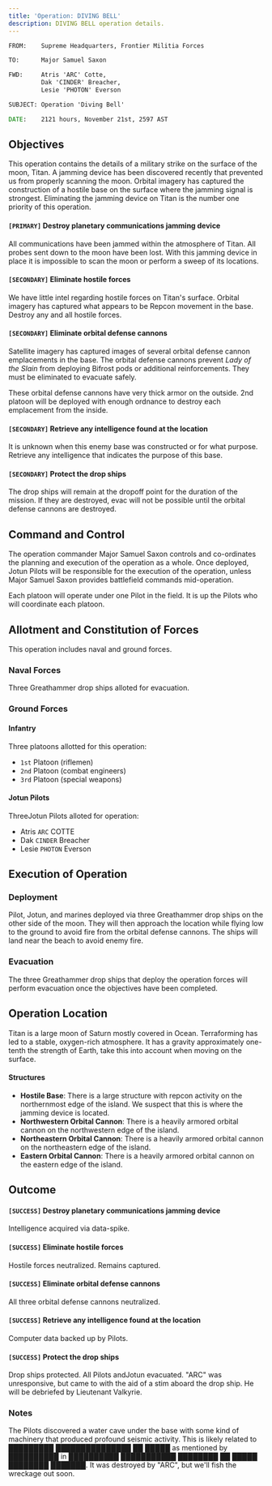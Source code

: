 ```yaml
---
title: 'Operation: DIVING BELL'
description: DIVING BELL operation details.
---
```


```bat
FROM:    Supreme Headquarters, Frontier Militia Forces

TO:      Major Samuel Saxon

FWD:     Atris 'ARC' Cotte,
         Dak 'CINDER' Breacher,
         Lesie 'PHOTON' Everson

SUBJECT: Operation 'Diving Bell'

DATE:    2121 hours, November 21st, 2597 AST
```

## Objectives

This operation contains the details of a military strike on the surface of the moon, Titan. A jamming device has been discovered recently that prevented us from properly scanning the moon. Orbital imagery has captured the construction of a hostile base on the surface where the jamming signal is strongest. Eliminating the jamming device on Titan is the number one priority of this operation.

#### `[PRIMARY]` Destroy planetary communications jamming device

All communications have been jammed within the atmosphere of Titan. All probes sent down to the moon have been lost. With this jamming device in place it is impossible to scan the moon or perform a sweep of its locations.

#### `[SECONDARY]` Eliminate hostile forces

We have little intel regarding hostile forces on Titan's surface. Orbital imagery has captured what appears to be Repcon movement in the base. Destroy any and all hostile forces.

#### `[SECONDARY]` Eliminate orbital defense cannons

Satellite imagery has captured images of several orbital defense cannon emplacements in the base. The orbital defense cannons prevent _Lady of the Slain_ from deploying Bifrost pods or additional reinforcements. They must be eliminated to evacuate safely.

These orbital defense cannons have very thick armor on the outside. 2nd platoon will be deployed with enough ordnance to destroy each emplacement from the inside.

#### `[SECONDARY]` Retrieve any intelligence found at the location

It is unknown when this enemy base was constructed or for what purpose. Retrieve any intelligence that indicates the purpose of this base.

#### `[SECONDARY]` Protect the drop ships

The drop ships will remain at the dropoff point for the duration of the mission. If they are destroyed, evac will not be possible until the orbital defense cannons are destroyed.

## Command and Control

The operation commander Major Samuel Saxon controls and co-ordinates the planning and execution of the operation as a whole. Once deployed, Jotun Pilots will be responsible for the execution of the operation, unless Major Samuel Saxon provides battlefield commands mid-operation.

Each platoon will operate under one Pilot in the field. It is up the Pilots who will coordinate each platoon.

## Allotment and Constitution of Forces

This operation includes naval and ground forces.

### Naval Forces

Three Greathammer drop ships alloted for evacuation.

### Ground Forces

#### Infantry

Three platoons allotted for this operation:

- `1st` Platoon (riflemen)
- `2nd` Platoon (combat engineers)
- `3rd` Platoon (special weapons)

#### Jotun Pilots

ThreeJotun Pilots alloted for operation:

- Atris `ARC` COTTE
- Dak `CINDER` Breacher
- Lesie `PHOTON` Everson

## Execution of Operation

### Deployment

Pilot, Jotun, and marines deployed via three Greathammer drop ships on the other side of the moon. They will then approach the location while flying low to the ground to avoid fire from the orbital defense cannons. The ships will land near the beach to avoid enemy fire.

### Evacuation

The three Greathammer drop ships that deploy the operation forces will perform evacuation once the objectives have been completed.

## Operation Location

Titan is a large moon of Saturn mostly covered in Ocean. Terraforming has led to a stable, oxygen-rich atmosphere. It has a gravity approximately one-tenth the strength of Earth, take this into account when moving on the surface.

#### Structures

- **Hostile Base**: There is a large structure with repcon activity on the northernmost edge of the island. We suspect that this is where the jamming device is located.
- **Northwestern Orbital Cannon**: There is a heavily armored orbital cannon on the northwestern edge of the island.
- **Northeastern Orbital Cannon**: There is a heavily armored orbital cannon on the northeastern edge of the island.
- **Eastern Orbital Cannon**: There is a heavily armored orbital cannon on the eastern edge of the island.

## Outcome

#### `[SUCCESS]` Destroy planetary communications jamming device

Intelligence acquired via data-spike.

#### `[SUCCESS]` Eliminate hostile forces

Hostile forces neutralized. Remains captured.

#### `[SUCCESS]` Eliminate orbital defense cannons

All three orbital defense cannons neutralized.

#### `[SUCCESS]` Retrieve any intelligence found at the location

Computer data backed up by Pilots.

#### `[SUCCESS]` Protect the drop ships

Drop ships protected. All Pilots andJotun evacuated. "ARC" was unresponsive, but came to with the aid of a stim aboard the drop ship. He will be debriefed by Lieutenant Valkyrie.

### Notes

The Pilots discovered a water cave under the base with some kind of machinery that produced profound seismic activity. This is likely related to █████████ ███████████████ ██ █████ as mentioned by ██████████ in ██████████ ███████████ ████████ ██ █████ ████████ ███████. It was destroyed by "ARC", but we'll fish the wreckage out soon.
